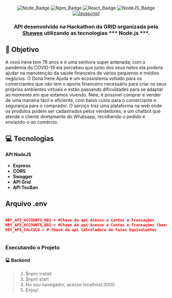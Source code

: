

<div align="center">

![Node_Badge][node_version_badge] ![Npm_Badge][npm_version_badge] ![React_Badge][web_react_badge] ![NodeJS_Badge][server_nodejs_badge] [![Javascript](https://badges.frapsoft.com/javascript/code/javascript.png?v=101)](https://github.com/ellerbrock/javascript-badges/)

</div>

<h3 align="center">

API desenvolvido na Hackathon da GRID organizada pela  **[Shawee][shawee_site]** utilizando as tecnologias *** Node.js ***.

</h3>

## **:rocket: Objetivo**

A vovó Irene tem 76 anos e é uma senhora super antenada; com a pandemia do COVID-19 ela percebeu que junto dos seus netos ela poderia ajudar na manutenção da saúde financeira de vários pequenos e médios negócios.
O Dona Irene Ajuda é um ecossistema voltado para os comerciantes que não tem o aporte financeiro necessário para criar os seus próprios ambientes virtuais e estão passando dificuldades para se adaptar ao momento em que estamos vivendo. Nele, é possível comprar e vender de uma maneira fácil e eficiente, com baixo custo para o comerciante e segurança para o comprador. O serviço traz uma plataforma na web onde os produtos podem ser cadastrados pelos vendedores, e um chatbot que atende o cliente diretamente do Whatsapp, recolhendo o pedido e enviando-o ao comércio.

## **:computer: Tecnologias**

#### API NodeJS

  - **Express**
  - **CORS**
  - **Swagger**
  - **API Grid**
  - **API TecBan**

## Arquivo .env

```json
 
KEY_API_ACCOUNTS_BD1 = #Chave da api Acesso a Contas e Transações
KEY_API_ACCOUNTS_BD2 = #Chave da api Acesso a Contas e Transações (banco 2)
KEY_API_CALCULO = # Chave da api Calculadora de Taxas Equivalentes
 
```
### **Executando o Projeto**

#### **:computer: Backend**
> 2. $npm install
> 3. $npm start
> 4. No seu navegador, acesse localhost:3000
> 5. Enjoy!


<!-- Website Links -->

[shawee_site]: https://shawee.io/pt/

<!-- Badges -->

[github_issues_badge]: https://img.shields.io/github/issues/x0n4d0/ecoleta?color=green

[repository_license_badge]: https://img.shields.io/github/license/x0n4d0/ecoleta

[node_version_badge]: https://img.shields.io/badge/node-12.17.0-green

[npm_version_badge]: https://img.shields.io/badge/npm-6.14.4-red

[web_react_badge]: https://img.shields.io/badge/web-react-blue

[mobile_react-native_badge]: https://img.shields.io/badge/mobile-react%20native-blueviolet

[server_nodejs_badge]: https://img.shields.io/badge/server-nodejs-important

<!-- Techs -->

[react]: https://reactjs.org/

[typescript]: https://www.typescriptlang.org/

[node]: https://nodejs.org/en/

[leaflet]: https://react-leaflet.js.org/en/

[ibge_api]: https://servicodados.ibge.gov.br/api/docs/localidades?versao=1

[ibge_api_ufs]: https://servicodados.ibge.gov.br/api/docs/localidades?versao=1#api-UFs-estadosGet

[ibge_api_municipios]: https://servicodados.ibge.gov.br/api/docs/localidades?versao=1#api-Municipios-estadosUFMunicipiosGet

[vscode]: https://code.visualstudio.com/

[react_native]: http://www.reactnative.com/

[stackedit]: https://stackedit.io

[vscode_sqlite_extension]: https://marketplace.visualstudio.com/items?itemName=alexcvzz.vscode-sqlite

[markdown_emoji]: https://gist.github.com/rxaviers/7360908

[commitlint]: https://github.com/conventional-changelog/commitlint

[express]: https://expressjs.com/

[cors]: https://expressjs.com/en/resources/middleware/cors.html

[knex]: http://knexjs.org/

[sqlite3]: https://github.com/mapbox/node-sqlite3

[tsnode]: https://github.com/TypeStrong/ts-node

[feather_icons]: https://feathericons.com/

[insomnia]: https://insomnia.rest/

[react_leaflet]: https://react-leaflet.js.org/

[react_router_dom]: https://github.com/ReactTraining/react-router/tree/master/packages/react-router-dom

[react_icons]: https://react-icons.github.io/react-icons/

[axios]: https://github.com/axios/axios

